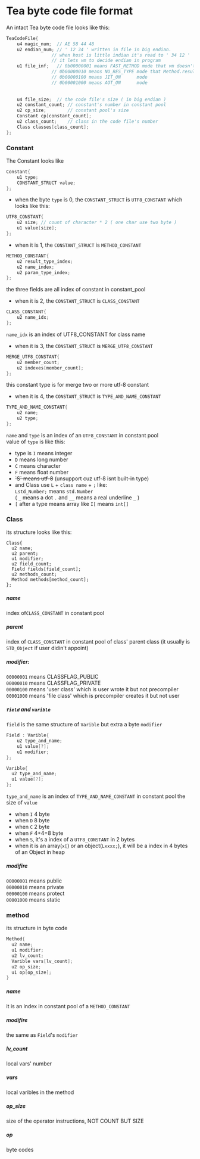 # Tea byte code file format

An intact Tea byte code file looks like this:
```c++
TeaCodeFile{
    u4 magic_num;  // AE 58 44 48
    u2 endian_num; // ' 12 34 ' written in file in big endian.
                 // when host is little indian it's read to ' 34 12 '
                 // it lets vm to decide endian in program
    u1 file_inf;   // 0b00000001 means FAST_METHOD mode that vm doesn't check result type
                 // 0b00000010 means NO_RES_TYPE mode that Method.result_type doesn't exists
                 // 0b00000100 means JIT_ON      mode
                 // 0b00001000 means AOT_ON      mode
                
                      
    u4 file_size;  // the code file's size ( in big endian )
    u2 constant_count; // constant's number in constant pool
    u2 cp_size;        // constant pool's size
    Constant cp[constant_count];
    u2 class_count;    // class in the code file's number
    Class classes[class_count];
};
```
### Constant
The Constant looks like
```c++
Constant{
    u1 type;
    CONSTANT_STRUCT value;
};
```
+ when the byte `type` is 0, the `CONSTANT_STRUCT` is `UTF8_CONSTANT` which looks like this:
```c++
UTF8_CONSTANT{
    u2 size; // count of character * 2 ( one char use two byte )
    u1 value[size];
};
```
+ when it is 1, the `CONSTANT_STRUCT` is `METHOD_CONSTANT`
```c++
METHOD_CONSTANT{
    u2 result_type_index;
    u2 name_index;
    u2 param_type_index;
};
```
the three fields are all index of constant in constant_pool

+ when it is 2, the `CONSTANT_STRUCT` is `CLASS_CONSTANT`
```c++
CLASS_CONSTANT{
    u2 name_idx;
};
```
`name_idx` is an index of UTF8_CONSTANT for class name
+ when it is 3, the `CONSTANT_STRUCT` is `MERGE_UTF8_CONSTANT`
```c++
MERGE_UTF8_CONSTANT{
    u2 member_count;
    u2 indexes[member_count];
};
```
this constant type is for merge two or more utf-8 constant
+ when it is 4, the `CONSTANT_STRUCT` is `TYPE_AND_NAME_CONSTANT`
```c++
TYPE_AND_NAME_CONSTANT{
    u2 name;
    u2 type;
};
``` 
`name` and `type` is an index of an `UTF8_CONSTANT` in constant pool  
value of `type` is like this:
- type is `I` means integer
- `D` means long number
- `C` means character
- `F` means float number
- ~~\`S` means utf-8~~ (unsupport cuz utf-8 isnt built-in type)
- and Class use `L` + `class name` + `;` like:  
`Lstd_Number;` means `std.Number`  
( `_` means a dot `.` and `__` means a real underline `_` )
- `[` after a type means array like `I[` means `int[]`
### Class
its structure looks like this:
```
Class{
  u2 name; 
  u2 parent;
  u1 modifier;    
  u2 field_count;
  Field fields[field_count];
  u2 methods_count;
  Method methods[method_count];
};
```
##### name  
index of`CLASS_CONSTANT` in constant pool
##### parent  
index of `CLASS_CONSTANT` in constant pool of class' parent class (it usually is `STD_Object` if user didin't appoint)
##### modifier:   
`00000001` means CLASSFLAG_PUBLIC  
`00000010` means CLASSFLAG_PRIVATE  
`00000100` means 'user class' which is user wrote it but not precompiler  
`00001000` means 'file class' which is precompiler creates it but not user  

##### `field` and `varible`
`field` is the same structure of `Varible` but extra a byte `modifier`
```c++
Field : Varible{
    u2 type_and_name;
    u1 value[?];
    u1 modifier; 
}; 

Varible{
  u2 type_and_name; 
  u1 value[?]; 
};
```
`type_and_name` is an index of `TYPE_AND_NAME_CONSTANT` in constant pool
the size of `value`  
- when `I` 4 byte
- when `D` 8 byte
- when `C` 2 byte
- when `F` 4+4=8 byte
- when `S`, it's a index of a `UTF8_CONSTANT` in 2 bytes
- when it is an array(`x[`) or an object(`Lxxxx;`), it will be a index in 4 bytes of an Object in heap
##### modifire
`00000001` means public  
`00000010` means private  
`00000100` means protect  
`00001000` means static  
### method
its structure in byte code
```c++
Method{
  u2 name;
  u1 modifier;
  u2 lv_count;
  Varible vars[lv_count];
  u2 op_size;
  u1 op[op_size];
}
```
##### name
it is an index in constant pool of a `METHOD_CONSTANT`
##### modifire
the same as `Field`'s `modifier`
##### lv_count
local vars' number
##### vars
local varibles in the method
##### op_size
size of the operator instructions, NOT COUNT BUT SIZE
##### op
byte codes